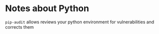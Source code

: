# Notes about Python

`pip-audit` allows reviews your python environment for vulnerabilities and corrects them